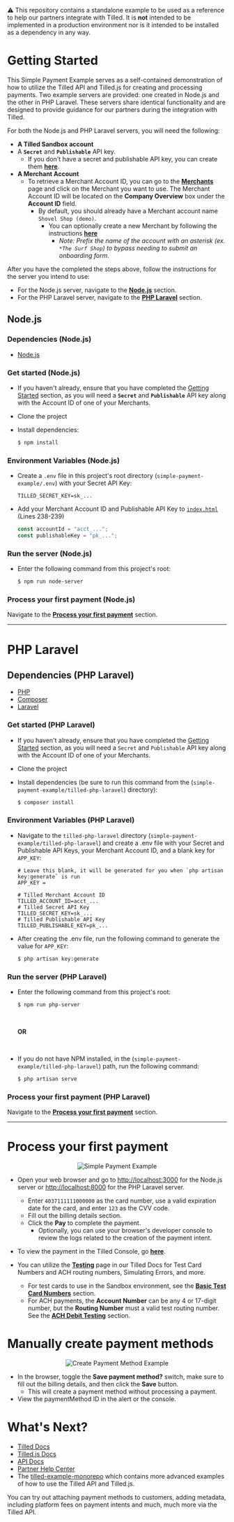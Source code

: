 :warning: This repository contains a standalone example to be used as a reference to help our partners integrate with Tilled. It is **not** intended to be implemented in a production environment nor is it intended to be installed as a dependency in any way.

# Getting Started

This Simple Payment Example serves as a self-contained demonstration of how to utilize the Tilled API and Tilled.js for creating and processing payments. Two example servers are provided: one created in Node.js and the other in PHP Laravel. These servers share identical functionality and are designed to provide guidance for our partners during the integration with Tilled.

For both the Node.js and PHP Laravel servers, you will need the following:

- **A Tilled Sandbox account**
- A **`Secret`** and **`Publishable`** API key.
  - If you don't have a secret and publishable API key, you can create them **[here](https://sandbox-app.tilled.com/api-keys)**.
- **A Merchant Account**
  - To retrieve a Merchant Account ID, you can go to the **[Merchants](https://sandbox-app.tilled.com/merchants)** page and click on the Merchant you want to use. The Merchant Account ID will be located on the **Company Overview** box under the **Account ID** field.
    - By default, you should already have a Merchant account name `Shovel Shop (demo)`.
      - You can optionally create a new Merchant by following the instructions **[here](https://docs.tilled.com/docs/account-management/onboarding/)**
        - _Note: Prefix the name of the account with an asterisk (ex. `*The Surf Shop`) to bypass needing to submit an onboarding form_.

After you have the completed the steps above, follow the instructions for the server you intend to use:

- For the Node.js server, navigate to the **[Node.js](#nodejs)** section.
- For the PHP Laravel server, navigate to the **[PHP Laravel](#php-laravel)** section.

## Node.js

### Dependencies (Node.js)

- [Node.js](https://nodejs.org)

### Get started (Node.js)

- If you haven't already, ensure that you have completed the [Getting Started](#getting-started) section, as you will need a **`Secret`** and **`Publishable`** API key along with the Account ID of one of your Merchants.
- Clone the project
- Install dependencies:

  ```bash
  $ npm install
  ```

### Environment Variables (Node.js)

- Create a `.env` file in this project's root directory (`simple-payment-example/.env`) with your Secret API Key:

    ```env
    TILLED_SECRET_KEY=sk_...
    ```

- Add your Merchant Account ID and Publishable API Key to [`index.html`](/simple-payment-example/index.html) (Lines 238-239)

    ```javascript
    const accountId = "acct_...";
    const publishableKey = "pk_...";
    ```

### Run the server (Node.js)

- Enter the following command from this project's root:

  ```bash
  $ npm run node-server
  ```

### Process your first payment (Node.js)

Navigate to the **[Process your first payment](#process-your-first-payment)** section.

---

# PHP Laravel

## Dependencies (PHP Laravel)

- [PHP](https://www.php.net/downloads.php)
- [Composer](https://getcomposer.org/download/)
- [Laravel](https://laravel.com/docs/installation)

### Get started (PHP Laravel)

- If you haven't already, ensure that you have completed the [Getting Started](#getting-started) section, as you will need a `Secret` and `Publishable` API key along with the Account ID of one of your Merchants.
- Clone the project
- Install dependencies (be sure to run this command from the (`simple-payment-example/tilled-php-laravel`) directory):

  ```bash
  $ composer install
  ```

### Environment Variables (PHP Laravel)

- Navigate to the `tilled-php-laravel` directory (`simple-payment-example/tilled-php-laravel`) and create a .env file with your Secret and Publishable API Keys, your Merchant Account ID, and a blank key for `APP_KEY`:

  ```env
  # Leave this blank, it will be generated for you when `php artisan key:generate` is run
  APP_KEY =

  # Tilled Merchant Account ID
  TILLED_ACCOUNT_ID=acct_...
  # Tilled Secret API Key
  TILLED_SECRET_KEY=sk_...
  # Tilled Publishable API Key
  TILLED_PUBLISHABLE_KEY=pk_...
  ```

- After creating the .env file, run the following command to generate the value for `APP_KEY`:

  ```bash
  $ php artisan key:generate
  ```

### Run the server (PHP Laravel)

- Enter the following command from this project's root:

  ```bash
  $ npm run php-server
  ```

  <br />

  **OR**

  <br />

- If you do not have NPM installed, in the (`simple-payment-example/tilled-php-laravel`) path, run the following command:

  ```bash
  $ php artisan serve
  ```

### Process your first payment (PHP Laravel)

Navigate to the **[Process your first payment](#process-your-first-payment)** section.

---

# Process your first payment

<p align="center">
  <img src="/img/Simple-Payment-Example.png" alt="Simple Payment Example">
</p>

- Open your web browser and go to [http://localhost:3000](http://localhost:3000/) for the Node.js server or [http://localhost:8000](http://localhost:8000/) for the PHP Laravel server.
  - Enter `4037111111000000` as the card number, use a valid expiration date for the card, and enter `123` as the CVV code.
  - Fill out the billing details section.
  - Click the **Pay** to complete the payment.
    - Optionally, you can use your browser's developer console to review the logs related to the creation of the payment intent.
- To view the payment in the Tilled Console, go **[here](https://sandbox-app.tilled.com/payments)**.

- You can utilize the **[Testing](https://docs.tilled.com/docs/testing)** page in our Tilled Docs for Test Card Numbers and ACH routing numbers, Simulating Errors, and more.
  - For test cards to use in the Sandbox environment, see the **[Basic Test Card Numbers](https://docs.tilled.com/docs/testing#basic-test-cards)** section.
  - For ACH payments, the **Account Number** can be any 4 or 17-digit number, but the **Routing Number** must a valid test routing number. See the **[ACH Debit Testing](https://docs.tilled.com/docs/testing#ach-debit-testing)** section.

# Manually create payment methods

<p align="center">
  <img src="/img/Create-Payment-Method.png" alt="Create Payment Method Example">
</p>

- In the browser, toggle the **Save payment method?** switch, make sure to fill out the billing details, and then click the **Save** button.
  - This will create a payment method without processing a payment.
- View the paymentMethod ID in the alert or the console.

# What's Next?

- [Tilled Docs](https://docs.tilled.com/docs)
- [Tilled.js Docs](https://docs.tilled.com/docs/payment-methods/tilledjs/)
- [API Docs](https://docs.tilled.com/api)
- [Partner Help Center](https://tilledpartners.zendesk.com/hc/en-us)
- The [tilled-example-monorepo](https://github.com/gettilled/tilled-example-monorepo) which contains more advanced examples of how to use the Tilled API and Tilled.js.

You can try out attaching payment methods to customers, adding metadata, including platform fees on payment intents and much, much more via the Tilled API.
